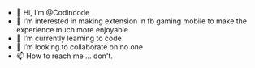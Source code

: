- 👋 Hi, I’m @Codincode
- 👀 I’m interested in making extension in fb gaming mobile to make the experience much more enjoyable
- 🌱 I’m currently learning to code
- 💞️ I’m looking to collaborate on no one
- 📫 How to reach me ... don't.

<!---
Codincode/Codincode is a ✨ special ✨ repository because its `README.md` (this file) appears on your GitHub profile.
You can click the Preview link to take a look at your changes.
--->
